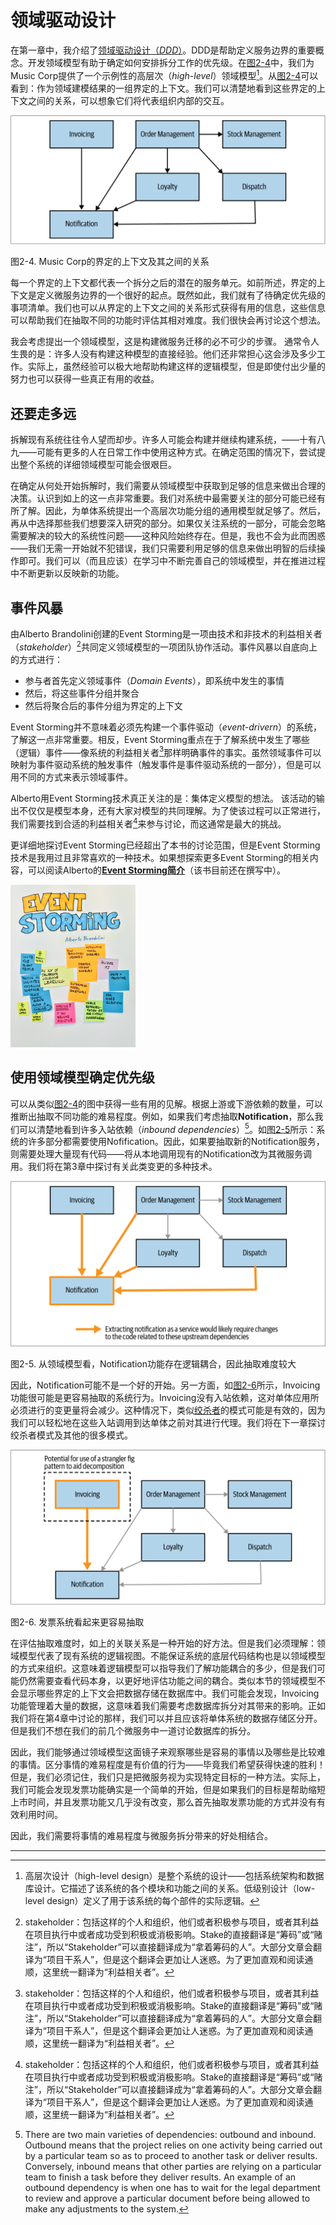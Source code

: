 # 领域驱动设计

在第一章中，我介绍了[领域驱动设计（*DDD*）](Just_Enough_Domain_Driven_Design.md)。DDD是帮助定义服务边界的重要概念。开发领域模型有助于确定如何安排拆分工作的优先级。在[图2-4](#f24)中，我们为Music Corp提供了一个示例性的高层次（*high-level*）领域模型[^译注1]。从[图2-4](#f24)可以看到：作为领域建模结果的一组界定的上下文。我们可以清楚地看到这些界定的上下文之间的关系，可以想象它们将代表组织内部的交互。

![](../images/2_4.png)

<span id='f24'>图2-4</span>. Music Corp的界定的上下文及其之间的关系

每一个界定的上下文都代表一个拆分之后的潜在的服务单元。如前所述，界定的上下文是定义微服务边界的一个很好的起点。既然如此，我们就有了待确定优先级的事项清单。我们也可以从界定的上下文之间的关系形式获得有用的信息，这些信息可以帮助我们在抽取不同的功能时评估其相对难度。我们很快会再讨论这个想法。

我会考虑提出一个领域模型，这是构建微服务迁移的必不可少的步骤。 通常令人生畏的是：许多人没有构建这种模型的直接经验。他们还非常担心这会涉及多少工作。实际上，虽然经验可以极大地帮助构建这样的逻辑模型，但是即使付出少量的努力也可以获得一些真正有用的收益。

## 还要走多远
拆解现有系统往往令人望而却步。许多人可能会构建并继续构建系统，——十有八九——可能有更多的人在日常工作中使用这种方式。在确定范围的情况下，尝试提出整个系统的详细领域模型可能会很艰巨。

在确定从何处开始拆解时，我们需要从领域模型中获取到足够的信息来做出合理的决策。认识到如上的这一点非常重要。我们对系统中最需要关注的部分可能已经有所了解。因此，为单体系统提出一个高层次功能分组的通用模型就足够了。然后，再从中选择那些我们想要深入研究的部分。如果仅关注系统的一部分，可能会忽略需要解决的较大的系统性问题——这种风险始终存在。但是，我也不会为此而困惑——我们无需一开始就不犯错误，我们只需要利用足够的信息来做出明智的后续操作即可。我们可以（而且应该）在学习中不断完善自己的领域模型，并在推进过程中不断更新以反映新的功能。

## 事件风暴
由Alberto Brandolini创建的Event Storming是一项由技术和非技术的利益相关者（*stakeholder*）[^译注2]共同定义领域模型的一项团队协作活动。事件风暴以自底向上的方式进行：

* 参与者首先定义领域事件（*Domain Events*），即系统中发生的事情
* 然后，将这些事件分组并聚合
* 然后将聚合后的事件分组为界定的上下文

Event Storming并不意味着必须先构建一个事件驱动（*event-drivern*）的系统，了解这一点非常重要。相反，Event Storming重点在于了解系统中发生了哪些（逻辑）事件——像系统的利益相关者[^译注2]那样明确事件的事实。虽然领域事件可以映射为事件驱动系统的触发事件（触发事件是事件驱动系统的一部分），但是可以用不同的方式来表示领域事件。

Alberto用Event Storming技术真正关注的是：集体定义模型的想法。 该活动的输出不仅仅是模型本身，还有大家对模型的共同理解。为了使该过程可以正常进行，我们需要找到合适的利益相关者[^译注2]来参与讨论，而这通常是最大的挑战。

更详细地探讨Event Storming已经超出了本书的讨论范围，但是Event Storming技术是我用过且非常喜欢的一种技术。如果想探索更多Event Storming的相关内容，可以阅读Alberto的[**Event Storming简介**](https://leanpub.com/introducing_eventstorming)（该书目前还在撰写中）。

![](../images/introducing_eventstorming.png)

## 使用领域模型确定优先级
可以从类似[图2-4](#f24)的图中获得一些有用的见解。根据上游或下游依赖的数量，可以推断出抽取不同功能的难易程度。例如，如果我们考虑抽取**Notification**，那么我们可以清楚地看到许多入站依赖（*inbound dependencies*）[^译注3]。如[图2-5](#f25)所示：系统的许多部分都需要使用Nofification。因此，如果要抽取新的Notification服务，则需要处理大量现有代码——将从本地调用现有的Notification改为其微服务调用。我们将在第3章中探讨有关此类变更的多种技术。

![](../images/2_5.png)

<span id='f25'>图2-5</span>. 从领域模型看，Notification功能存在逻辑耦合，因此抽取难度较大

因此，Notification可能不是一个好的开始。另一方面，如[图2-6](#f26)所示，Invoicing功能很可能是更容易抽取的系统行为。Invoicing没有入站依赖，这对单体应用所必须进行的变更量将会减少。这种情况下，类似[绞杀者](Pattern_Strangler_Fig_Application.md)的模式可能是有效的，因为我们可以轻松地在这些入站调用到达单体之前对其进行代理。我们将在下一章探讨绞杀者模式及其他的很多模式。

![](../images/2_6.png)

<span id='f26'>图2-6</span>. 发票系统看起来更容易抽取

在评估抽取难度时，如上的关联关系是一种开始的好方法。但是我们必须理解：领域模型代表了现有系统的逻辑视图。不能保证系统的底层代码结构也是以领域模型的方式来组织。这意味着逻辑模型可以指导我们了解功能耦合的多少，但是我们可能仍然需要查看代码本身，以更好地评估功能之间的耦合。类似本节的领域模型不会显示哪些界定的上下文会把数据存储在数据库中。我们可能会发现，Invoicing功能管理着大量的数据，这意味着我们需要考虑数据库拆分对其带来的影响。正如我们将在第4章中讨论的那样，我们可以并且应该将单体系统的数据存储区分开。但是我们不想在我们的前几个微服务中一道讨论数据库的拆分。

因此，我们能够通过领域模型这面镜子来观察哪些是容易的事情以及哪些是比较难的事情。区分事情的难易程度是有价值的行为——毕竟我们希望获得快速的胜利！但是，我们必须记住，我们只是把微服务视为实现特定目标的一种方法。实际上，我们可能会发现发票功能确实是一个简单的开始，但是如果我们的目标是帮助缩短上市时间，并且发票功能又几乎没有改变，那么首先抽取发票功能的方式并没有有效利用时间。

因此，我们需要将事情的难易程度与微服务拆分带来的好处相结合。

---
[^译注1]: 高层次设计（high-level design）是整个系统的设计——包括系统架构和数据库设计。它描述了该系统的各个模块和功能之间的关系。低级别设计（low-level design）定义了用于该系统的每个部件的实际逻辑。
[^译注2]: stakeholder：包括这样的个人和组织，他们或者积极参与项目，或者其利益在项目执行中或者成功受到积极或消极影响。Stake的直接翻译是“筹码”或“赌注”，所以“Stakeholder”可以直接翻译成为“拿着筹码的人”。大部分文章会翻译为“项目干系人”，但是这个翻译会更加让人迷惑。为了更加直观和阅读通顺，这里统一翻译为“利益相关者”。
[^译注3]: There are two main varieties of dependencies: outbound and inbound. Outbound means that the project relies on one activity being carried out by a particular team so as to proceed to another task or deliver results. Conversely, inbound means that other parties are relying on a particular team to finish a task before they deliver results. An example of an outbound dependency is when one has to wait for the legal department to review and approve a particular document before being allowed to make any adjustments to the system.